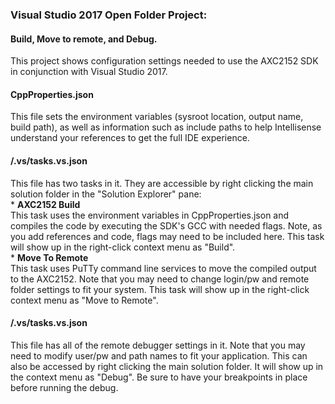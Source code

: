 
### Visual Studio 2017 Open Folder Project:  
#### Build, Move to remote, and Debug.  

This project shows configuration settings needed to use the AXC2152 SDK in conjunction with Visual Studio 2017.  

#### CppProperties.json  
  This file sets the environment variables (sysroot location, output name, build path), as well as information such as include paths to help Intellisense understand your references to get the full IDE experience.  
  
#### /.vs/tasks.vs.json 
  This file has two tasks in it.  They are accessible by right clicking the main solution folder in the "Solution Explorer" pane:  
    * **AXC2152 Build**  
       This task uses the environment variables in CppProperties.json and compiles the code by executing the SDK's GCC with needed flags. Note, as you add references and code, flags may need to be included here.  This task will show up in the right-click context menu as "Build".  
    * **Move To Remote**  
       This task uses PuTTy command line services to move the compiled output to the AXC2152. Note that you may need to change login/pw and remote folder settings to fit your system.  This task will show up in the right-click context menu as "Move to Remote".  
       
#### /.vs/tasks.vs.json  
  This file has all of the remote debugger settings in it. Note that you may need to modify user/pw and path names to fit your application.  This can also be accessed by right clicking the main solution folder.  It will show up in the context menu as "Debug". Be sure to have your breakpoints in place before running the debug.  
